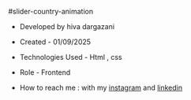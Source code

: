 #slider-country-animation






- Developed by hiva dargazani

- Created - 01/09/2025

- Technologies Used - Html , css 

- Role - Frontend

- How to reach me : with my [instagram](https://www.instagram.com/hivadi.dev) and [linkedin](https://www.linkedin.com/in/hivadi.dev)
